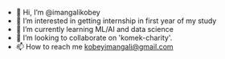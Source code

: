 - 👋 Hi, I’m @imangalikobey
- 👀 I’m interested in getting internship in first year of my study
- 🌱 I’m currently learning ML/AI and data science
- 💞️ I’m looking to collaborate on 'komek-charity'.
- 📫 How to reach me kobeyimangali@gmail.com

<!---
imangalikobey/imangalikobey is a ✨ special ✨ repository because its `README.md` (this file) appears on your GitHub profile.
You can click the Preview link to take a look at your changes.
--->
